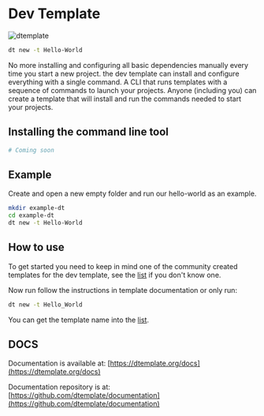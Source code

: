 # Dev Template

![dtemplate](https://user-images.githubusercontent.com/72868196/160446275-1c6983f9-284a-4067-b28f-da4f80be3a37.jpg)

```sh
dt new -t Hello-World
```

No more installing and configuring all basic dependencies manually every time you start a new project. the dev template can install and configure everything with a single command. A CLI that runs templates with a sequence of commands to launch your projects. Anyone (including you) can create a template that will install and run the commands needed to start your projects.

## Installing the command line tool

```sh
# Coming soon
```

## Example

Create and open a new empty folder and run our hello-world as an example.

```sh
mkdir example-dt
cd example-dt
dt new -t Hello-World
```

## How to use

To get started you need to keep in mind one of the community created templates for the dev template, see the [list](https://dtemplate.org/templates) if you don't know one.

Now run follow the instructions in template documentation or only run:

```sh
dt new -t Hello_World
```

You can get the template name into the [list](https://dtemplate.org/templates).

## DOCS

Documentation is available at: [https://dtemplate.org/docs](https://dtemplate.org/docs)

Documentation repository is at: [https://github.com/dtemplate/documentation](https://github.com/dtemplate/documentation)
